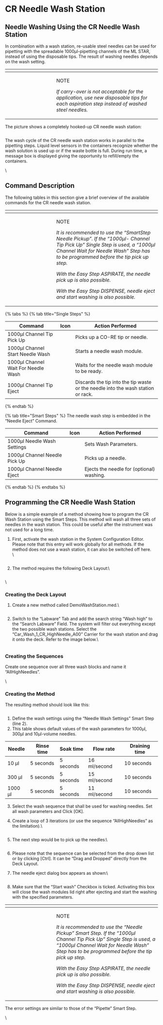 # ‌CR Needle Wash Station‌

## Needle Washing Using the CR Needle Wash Station

In combination with a wash station, re-usable steel needles can be used for pipetting with the spreadable 1000μl-pipetting channels of the ML STAR, instead of using the disposable tips. The result of washing needles depends on the wash setting.

<table data-header-hidden><thead><tr><th width="145"></th><th></th></tr></thead><tbody><tr><td><img src="../../.gitbook/assets/image (10) (1) (1) (1) (1) (1) (1) (1) (1) (1).png" alt="" data-size="original"></td><td><p>NOTE</p><p><em>If carry-over is not acceptable for the application, use new disposable tips for each aspiration step instead of washed steel needles.</em></p></td></tr></tbody></table>



The picture shows a completely hooked-up CR needle wash station:

<figure><img src="../../.gitbook/assets/image (55) (1) (1).png" alt=""><figcaption></figcaption></figure>



The wash cycle of the CR needle wash station works in parallel to the pipetting steps. Liquid level sensors in the containers recognize whether the wash solution is used up or if the waste bottle is full. During run time, a message box is displayed giving the opportunity to refill/empty the containers.

\


## Command Description

The following tables in this section give a brief overview of the available commands for the CR needle wash station.

<table data-header-hidden><thead><tr><th width="145"></th><th></th></tr></thead><tbody><tr><td><img src="../../.gitbook/assets/image (10) (1) (1) (1) (1) (1) (1) (1) (1) (1).png" alt="" data-size="original"></td><td><p>NOTE</p><p><em>It is recommended to use the “SmartStep Needle Pickup”. If the “1000μl- Channel Tip Pick Up” Single Step is used, a “1000μl Channel Wait for Needle Wash” Step has to be programmed before the tip pick up step.</em></p><p><em>With the Easy Step ASPIRATE, the needle pick up is also possible.</em></p><p><em>With the Easy Step DISPENSE, needle eject and start washing is also possible.</em></p></td></tr></tbody></table>

{% tabs %}
{% tab title="Single Steps" %}


| Command                             | Icon                                                                                 | Action Performed                                                                 |
| ----------------------------------- | ------------------------------------------------------------------------------------ | -------------------------------------------------------------------------------- |
| 1000μl Channel Tip Pick Up          | <img src="../../.gitbook/assets/image (56) (1) (1).png" alt="" data-size="original"> | Picks up a CO-RE tip or needle.                                                  |
| 1000μl Channel Start Needle Wash    | <img src="../../.gitbook/assets/image (57) (1) (1).png" alt="" data-size="original"> | Starts a needle wash module.                                                     |
| 1000μl Channel Wait For Needle Wash | <img src="../../.gitbook/assets/image (58) (1) (1).png" alt="" data-size="original"> | Waits for the needle wash module to be ready.                                    |
| 1000μl Channel Tip Eject            | <img src="../../.gitbook/assets/image (59) (1) (1).png" alt="" data-size="original"> | Discards the tip into the tip waste or the needle into the wash station or rack. |
{% endtab %}

{% tab title="Smart Steps" %}
The needle wash step is embedded in the “Needle Eject” Command.

| Command                       | Icon                                                                                 | Action Performed                          |
| ----------------------------- | ------------------------------------------------------------------------------------ | ----------------------------------------- |
| 1000μl Needle Wash Settings   | <img src="../../.gitbook/assets/image (60) (1) (1).png" alt="" data-size="original"> | Sets Wash Parameters.                     |
| 1000μl Channel Needle Pick Up | <img src="../../.gitbook/assets/image (61) (1) (1).png" alt="" data-size="original"> | Picks up a needle.                        |
| 1000μl Channel Needle Eject   | <img src="../../.gitbook/assets/image (62) (1) (1).png" alt="" data-size="original"> | Ejects the needle for (optional) washing. |
{% endtab %}
{% endtabs %}



## Programming the CR Needle Wash Station



Below is a simple example of a method showing how to program the CR Wash Station using the Smart Steps. This method will wash all three sets of needles in the wash station. This could be useful after the instrument was not used for a long time.

1.  First, activate the wash station in the System Configuration Editor. Please note that this entry will work globally for all methods. If the method does not use a wash station, it can also be switched off here.\
    \


    <figure><img src="../../.gitbook/assets/image (63) (1) (1).png" alt=""><figcaption></figcaption></figure>
2.  The method requires the following Deck Layout:\


    <figure><img src="../../.gitbook/assets/image (66) (1) (1).png" alt=""><figcaption></figcaption></figure>

\


### Creating the Deck Layout

1.  Create a new method called DemoWashStation.med.\


    <figure><img src="../../.gitbook/assets/image (64) (1) (1).png" alt=""><figcaption></figcaption></figure>



2.  Switch to the “Labware” Tab and add the search string “Wash high” to the “Search Labware” Field. The system will filter out everything except the two possible wash stations. Select the “Car\_Wash\_1\_CR\_HighNeedle\_A00” Carrier for the wash station and drag it onto the deck. Refer to the image below.\


    <figure><img src="../../.gitbook/assets/image (65) (1) (1).png" alt=""><figcaption></figcaption></figure>

### Creating the Sequences

Create one sequence over all three wash blocks and name it “AllHighNeedles”.

\


### Creating the Method

The resulting method should look like this:

<figure><img src="../../.gitbook/assets/image (68) (1) (1).png" alt=""><figcaption></figcaption></figure>

1. Define the wash settings using the “Needle Wash Settings” Smart Step (line 2).
2. This table shows default values of the wash parameters for 1000µl, 300µl and 10µl-volume needles.

| Needle  | Rinse time | Soak time | Flow rate    | Draining time |
| ------- | ---------- | --------- | ------------ | ------------- |
| 10 µl   | 5 seconds  | 5 seconds | 16 ml/second | 10 seconds    |
| 300 µl  | 5 seconds  | 5 seconds | 15 ml/second | 10 seconds    |
| 1000 µl | 5 seconds  | 5 seconds | 11 ml/second | 10 seconds    |

3. Select the wash sequence that shall be used for washing needles. Set all wash parameters and Click \[OK].
4.  Create a loop of 3 iterations (or use the sequence “AllHighNeedles” as the limitation).\


    <figure><img src="../../.gitbook/assets/image (69) (1) (1).png" alt=""><figcaption></figcaption></figure>
5.  The next step would be to pick up the needles:\


    <figure><img src="../../.gitbook/assets/image (70) (1).png" alt=""><figcaption></figcaption></figure>
6. Please note that the sequence can be selected from the drop down list or by clicking \[Ctrl]. It can be “Drag and Dropped” directly from the Deck Layout.
7.  The needle eject dialog box appears as shown:\


    <figure><img src="../../.gitbook/assets/image (71) (1).png" alt=""><figcaption></figcaption></figure>
8. Make sure that the “Start wash” Checkbox is ticked. Activating this box will close the wash modules lid right after ejecting and start the washing with the specified parameters.



<table data-header-hidden><thead><tr><th width="145"></th><th></th></tr></thead><tbody><tr><td><img src="../../.gitbook/assets/image (10) (1) (1) (1) (1) (1) (1) (1) (1) (1).png" alt="" data-size="original"></td><td><p>NOTE</p><p><em>It is recommended to use the “Needle Pickup” Smart Step. If the “1000μl Channel Tip Pick Up” Single Step is used, a “1000μl Channel Wait for Needle Wash” Step has to be programmed before the tip pick up step.</em></p><p><em>With the Easy Step ASPIRATE, the needle pick up is also possible.</em></p><p><em>With the Easy Step DISPENSE, needle eject and start washing is also possible.</em></p></td></tr></tbody></table>



The error settings are similar to those of the “Pipette” Smart Step.

\
